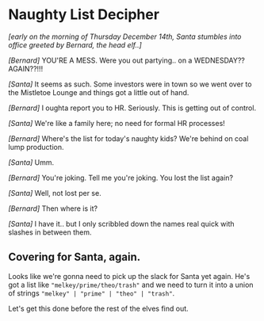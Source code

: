 # Naughty List Decipher

_[early on the morning of Thursday December 14th, Santa stumbles into office greeted by Bernard, the head elf..]_

_[Bernard]_ YOU'RE A MESS. Were you out partying.. on a WEDNESDAY?? AGAIN??!!!

_[Santa]_ It seems as such. Some investors were in town so we went over to the Mistletoe Lounge and things got a little out of hand.

_[Bernard]_ I oughta report you to HR. Seriously. This is getting out of control.

_[Santa]_ We're like a family here; no need for formal HR processes!

_[Bernard]_ Where's the list for today's naughty kids? We're behind on coal lump production.

_[Santa]_ Umm.

_[Bernard]_ You're joking. Tell me you're joking. You lost the list again?

_[Santa]_ Well, not lost per se.

_[Bernard]_ Then where is it?

_[Santa]_ I have it.. but I only scribbled down the names real quick with slashes in between them.

## Covering for Santa, again.

Looks like we're gonna need to pick up the slack for Santa yet again. He's got a list like `"melkey/prime/theo/trash"` and we need to turn it into a union of strings `"melkey" | "prime" | "theo" | "trash"`.

Let's get this done before the rest of the elves find out.
